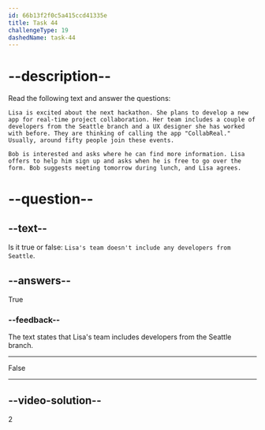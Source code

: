 ```yaml
---
id: 66b13f2f0c5a415ccd41335e
title: Task 44
challengeType: 19
dashedName: task-44
---
```


# --description--

Read the following text and answer the questions:

`Lisa is excited about the next hackathon. She plans to develop a new app for real-time project collaboration. Her team includes a couple of developers from the Seattle branch and a UX designer she has worked with before. They are thinking of calling the app "CollabReal." Usually, around fifty people join these events.` 

`Bob is interested and asks where he can find more information. Lisa offers to help him sign up and asks when he is free to go over the form. Bob suggests meeting tomorrow during lunch, and Lisa agrees.`

# --question--

## --text--

Is it true or false: `Lisa's team doesn't include any developers from Seattle`.

## --answers--

True

### --feedback--

The text states that Lisa's team includes developers from the Seattle branch.

---

False

---

## --video-solution--

2
